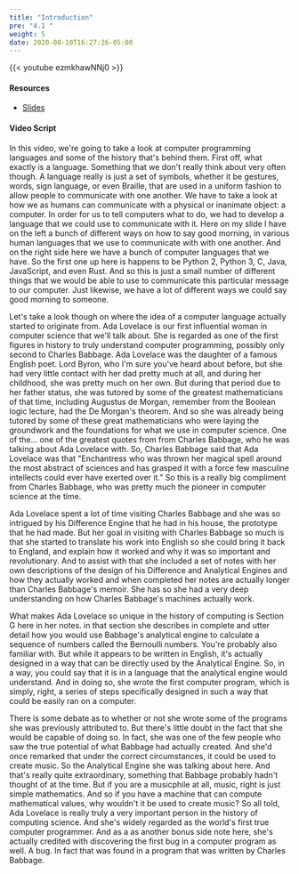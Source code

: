 ```yaml
---
title: "Introduction"
pre: "4.1 "
weight: 5
date: 2020-08-10T16:27:26-05:00
---
```


{{< youtube ezmkhawNNj0 >}}

#### Resources

* [Slides](/1-cc110/04-programming/slides/4-Programing.pdf)

#### Video Script

In this video, we're going to take a look at computer programming languages and some of the history that's behind them. First off, what exactly is a language. Something that we don't really think about very often though. A language really is just a set of symbols, whether it be gestures, words, sign language, or even Braille, that are used in a uniform fashion to allow people to communicate with one another. We have to take a look at how we as humans can communicate with a physical or inanimate object: a computer. In order for us to tell computers what to do, we had to develop a language that we could use to communicate with it. Here on my slide I have on the left a bunch of different ways on how to say good morning, in various human languages that we use to communicate with with one another. And on the right side here we have a bunch of computer languages that we have. So the first one up here is happens to be Python 2, Python 3, C, Java, JavaScript, and even Rust. And so this is just a small number of different things that we would be able to use to communicate this particular message to our computer. Just likewise, we have a lot of different ways we could say good morning to someone. 

Let's take a look though on where the idea of a computer language actually started to originate from. Ada Lovelace is our first influential woman in computer science that we'll talk about. She is regarded as one of the first figures in history to truly understand computer programming, possibly only second to Charles Babbage. Ada Lovelace was the daughter of a famous English poet. Lord Byron, who I'm sure you've heard about before, but she had very little contact with her dad pretty much at all, and during her childhood, she was pretty much on her own. But during that period due to her father status, she was tutored by some of the greatest mathematicians of that time, including Augustus de Morgan, remember from the Boolean logic lecture, had the De Morgan's theorem. And so she was already being tutored by some of these great mathematicians who were laying the groundwork and the foundations for what we use in computer science. One of the... one of the greatest quotes from from Charles Babbage, who he was talking about Ada Lovelace with. So, Charles Babbage said that Ada Lovelace was that "Enchantress who was thrown her magical spell around the most abstract of sciences and has grasped it with a force few masculine intellects could ever have exerted over it." So this is a really big compliment from Charles Babbage, who was pretty much the pioneer in computer science at the time. 

Ada Lovelace spent a lot of time visiting Charles Babbage and she was so intrigued by his Difference Engine that he had in his house, the prototype that he had made. But her goal in visiting with Charles Babbage so much is that she started to translate his work into English so she could bring it back to England, and explain how it worked and why it was so important and revolutionary. And to assist with that she included a set of notes with her own descriptions of the design of his Difference and Analytical Engines and how they actually worked and when completed her notes are actually longer than Charles Babbage's memoir. She has so she had a very deep understanding on how Charles Babbage's machines actually work. 

What makes Ada Lovelace so unique in the history of computing is Section G here in her notes. in that section she describes in complete and utter detail how you would use Babbage's analytical engine to calculate a sequence of numbers called the Bernoulli numbers. You're probably also familiar with. But while it appears to be written in English, it's actually designed in a way that can be directly used by the Analytical Engine. So, in a way, you could say that it is in a language that the analytical engine would understand. And in doing so, she wrote the first computer program, which is simply, right, a series of steps specifically designed in such a way that could be easily ran on a computer. 

There is some debate as to whether or not she wrote some of the programs she was previously attributed to. But there's little doubt in the fact that she would be capable of doing so. In fact, she was one of the few people who saw the true potential of what Babbage had actually created. And she'd once remarked that under the correct circumstances, it could be used to create music. So the Analytical Engine she was talking about here. And that's really quite extraordinary, something that Babbage probably hadn't thought of at the time. But if you are a musicphile at all, music, right is just simple mathematics. And so if you have a machine that can compute mathematical values, why wouldn't it be used to create music? So all told, Ada Lovelace is really truly a very important person in the history of computing science. And she's widely regarded as the world's first true computer programmer. And as a as another bonus side note here, she's actually credited with discovering the first bug in a computer program as well. A bug. In fact that was found in a program that was written by Charles Babbage. 
